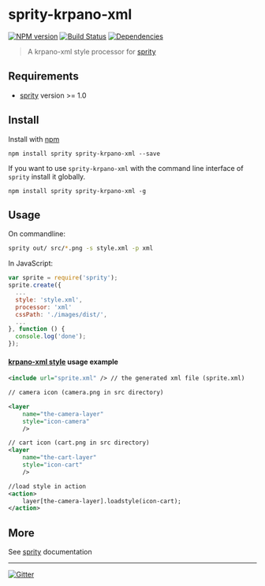 # sprity-krpano-xml

[![NPM version](https://badge.fury.io/js/sprity-krpano-xml.svg)](http://badge.fury.io/js/sprity-krpano-xml) [![Build Status](https://travis-ci.org/JailBreakC/sprity-krpano-xml.svg?branch=master)](https://travis-ci.org/JailBreakC/sprity-krpano-xml) [![Dependencies](https://david-dm.org/JailBreakC/sprity-krpano-xml.svg)](https://david-dm.org/JailBreakC/sprity-krpano-xml)

> A krpano-xml style processor for [sprity](https://npmjs.org/package/sprity)

## Requirements

- [sprity](https://npmjs.org/package/sprity) version >= 1.0

## Install

Install with [npm](https://npmjs.org/package/sprity-krpano-xml)

```
npm install sprity sprity-krpano-xml --save
```

If you want to use `sprity-krpano-xml` with the command line interface of `sprity` install it globally.

```
npm install sprity sprity-krpano-xml -g
```

## Usage

On commandline:

```sh
sprity out/ src/*.png -s style.xml -p xml
```

In JavaScript:

```js
var sprite = require('sprity');
sprite.create({
  ...
  style: 'style.xml',
  processor: 'xml'
  cssPath: './images/dist/',
  ...
}, function () {
  console.log('done');
});
```

#### [krpano-xml style](http://krpano.com/docu/xml/#style) usage example

```xml
<include url="sprite.xml" /> // the generated xml file (sprite.xml)

// camera icon (camera.png in src directory)

<layer 
	name="the-camera-layer"
	style="icon-camera"
	/>

// cart icon (cart.png in src directory)
<layer 
	name="the-cart-layer"
	style="icon-cart"
	/>

//load style in action
<action>
	layer[the-camera-layer].loadstyle(icon-cart);
</action>

```


## More

See [sprity](https://npmjs.org/package/sprity) documentation

---
[![Gitter](https://badges.gitter.im/Join%20Chat.svg)](https://gitter.im/sprity/sprity?utm_source=badge&utm_medium=badge&utm_campaign=pr-badge)